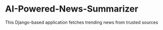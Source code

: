 # AI-Powered-News-Summarizer
This Django-based application fetches trending news from trusted sources
